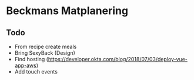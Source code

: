 # Beckmans Matplanering

## Todo
- From recipe create meals
- Bring SexyBack (Design)
- Find hosting (https://developer.okta.com/blog/2018/07/03/deploy-vue-app-aws)
- Add touch events
